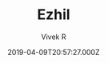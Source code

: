 ---
title: Ezhil
github: https://github.com/vividvilla/ezhil
demo: https://ezhil-hugo.netlify.com/
author: Vivek R
ssg:
  - Hugo
cms:
  - Markdown
date: 2019-04-09T20:57:27.000Z
description: Clean and minimal personal blog theme for Hugo
draft: true
publish_date: '2019-04-09T20:57:27Z'
update_date: '2021-04-28T11:14:00Z'
github_star: 361
github_fork: 172
---
